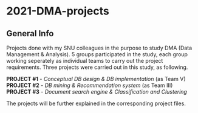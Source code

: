 # 2021-DMA-projects
## General Info
Projects done with my SNU colleagues in the purpose to study DMA (Data Management & Analysis). 5 groups participated in the study, each group working seperately as individual teams to carry out the project requirements. Three projects were carried out in this study, as following.

**PROJECT #1** - *Conceptual DB design & DB implementation* (as Team V)  
**PROJECT #2** - *DB mining & Recommendation system* (as Team III)  
**PROJECT #3** - *Document search engine & Classification and Clustering*  

The projects will be further explained in the corresponding project files.
